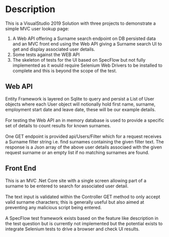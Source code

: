 # Description
This is a VisualStudio 2019 Solution with three projects to demonstrate a simple MVC user lookup page:
1. A Web API offering a Surname search endpoint on DB persisted data and an MVC front end using the Web API giving a Surname search UI to get and display associated user details.
2. Some tests against the WEB API
3. The skeleton of tests for the UI based on SpecFlow but not fully implemented as it would require Selenium Web Drivers to be installed to complete and this is beyond the scope of the test.

## Web API
Entity Framework is layered on Sqlite to query and persist a List of User objects where each User object will notionally hold first name, surname, employment start date and leave date, these will be our example details.<br><br>
For testing the Web API an in memory database is used to provide a specific set of details to count results for known surnames.<br><br>
One GET endpoint is provided api/Users/Filter which for a request receives a Surname filter string i.e. find surnames containing the given filter text. The response is a Json array of the above user details associaed with the given request surname or an empty list if no matching surnames are found.

## Front End
This is an MVC .Net Core site with a single screen allowing part of a surname to be entered to search for associated user detail.<br><br>
The text input is validated within the Controller GET method to only accept valid surname characters; this is generally useful but also aimed at preventing any malicious script being entered.<br><br>
A SpecFlow test framework exists based on the feature like description in the test question but is currently not implemented but the potential exists to integrate Selenium tests to drive a browser and check UI results.

